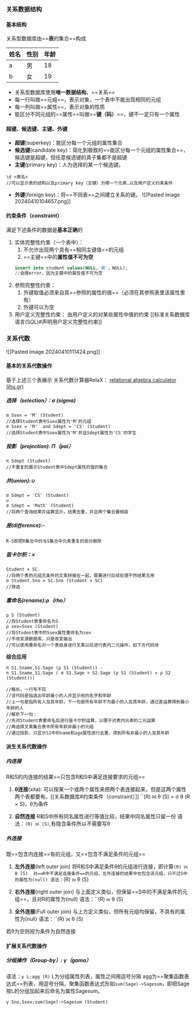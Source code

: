 ### 关系数据结构

#### 基本结构

关系型数据库由==**表**的集合==构成

| 姓名  | 性别  | 年龄  |
| --- | --- | --- |
| a   | 男   | 18  |
| b   | 女   | 19  |
- 关系型数据库使用**唯一数据结构**，==关系==
- 每一行叫做==元组==，表示对象，一个表中不能出现相同的元组
- 每一列叫做==属性==，表示对象的性质
- 能区分不同元组的==属性==叫做==**键（码）**==，键不一定只有一个属性

#### 超键、候选键、主键、外键

- **超键**(superkey)：能区分每一个元组的属性集合
- **候选键**(candidate key)：简化到极致的==能区分每一个元组的属性集合==，候选键是超键，但任意候选键的真子集都不是超键
- **主键**(primary key)：人为选择的某一个候选键。
```
\d <表名>
//可以显示表的结构以及primary key（主键）为哪一个元素,以及用户定义约束条件
```
- **外键**(foreign key)：将==不同表==之间建立关系的键。
![[Pasted image 20240410104657.png]]

#### 约束条件（constraint）
满足下述条件的数据是**基本正确**的

1. 实体完整性约束（一个表中）：
	1. 不允许出现两个具有==相同主键值==的元组
	2. ==主键==中的**属性值不可为空**
	```SQL
	insert into student values(NULL,'男'，NULL);
	//会报error，因为主键中的属性值不可为空
	```
2. 参照完整性约束：
	1. 外键取值必须来自其==参照的属性的值==（必须在其参照表里该属性里有）
	2. 外键可以为空
3. 用户定义完整性约束：
	由用户定义的对某些属性中值的约束
	[[标准关系数据库语言(SQL)#声明用户定义完整性约束]]


### 关系代数

![[Pasted image 20240410111424.png]]
#### 基本的关系代数操作
基于上述三个表展示
关系代数计算器RelaX：
[relational algebra calculator (ihu.gr)](https://nireas.iee.ihu.gr/relax/calc.htm)
##### 选择（selection）：σ (sigma)
```
σ Ssex = 'M' (Student)
//选择Student表中Ssex属性为'M'的元组
σ Ssex = 'M'  and Sdept = 'CS' (Student)
//选择Student表中Ssex属性为'M'并且Sdept属性为'CS'的学生
```
##### 投影（projection): Π（pai）
```
π Sdept (Student)
//不重复的展示Student表中Sdept属性的值的集合
```
##### **并(union):∪**
```
σ Sdept = 'CS' (Student)
∪
σ Sdept = 'Math' (Student)
//将两个查询结果并运算显示，结果去重，并且两个集合要相容
```
##### **差(difference):-**
	R-S即把R集合中的与S集合中元素重复的部分删除
##### **笛卡尔积：×**
```
Student × SC
//将两个表的元组无条件的叉乘拼接在一起，需要进行后续处理不然结果无用
σ Student.Sno = SC.Sno (Student ⨯ SC)
//筛选
```
##### **重命名(rename):ρ**（rho）
```
ρ S (Student)
//将Student表重命名为S
ρ sex←Ssex (Student)
//将Student表中的Ssex属性重命名为sex
//不改变源数据库，只是改变输出
//可以使用重命名对一个表自身进行叉乘以后进行表内二元操作，如下方代码块
```

**综合应用**
```
π S1.Sname,S1.Sage (ρ S1 (Student)) -
π S1.Sname,S1.Sage ( σ S1.Sage > S2.Sage (ρ S1 (Student) ⨯ ρ S2 (Student)))

//略长，一行写不完
//该代码是指选出年龄最小的人并显示他的名字和年龄
//上一句是指所有人及其年龄，下一句是所有年龄不为最小的人及其年龄，通过差运算得到最小年龄的人
//解析下一句：
//先对Student表重命名后进行笛卡尔积运算，以便于对表内元素的二元运算
//再选择叉乘集合表中所有年龄非最小的元组
//通过投影，只显示S1中的name和age属性进行去重，得到所有非最小的人及其年龄
```

#### 派生关系代数操作

##### 内连接
R和S的内连接的结果==只包含R和S中满足连接要求的元组==
 
1.  **θ连接**(xita):
	可以按某一个或两个属性来把两个表连接起来，但是这两个属性两个表都要有。[[关系数据库#约束条件（constraint）]]
	``(R) ⨝ θ (S) = σ θ (R × S)，θ为条件

2. **自然连接**
	R和S中所有同名属性进行等值比较，结果中同名属性只留一份
	语法：`(R) ⨝ (S)`,有隐含条件所以不需要写θ

##### 外连接
既==包含内连接==有的元组，又==包含不满足条件的元组==

1. **左外连接**(left outer join)
	将R和S中满足条件θ的元组进行连接，即计算``(R) ⨝ θ (S) 
	对==R中不满足连接条件==的元组，左外连接的结果中也包含该元组，只不过S中的属性为(null)
	语法：``(R) ⟕ θ (S)

2. **右外连接**(right outer join)
	与上面定义类似，但保留==S中的不满足条件的元组==，且对R的属性为(null)
	语法：``(R) ⟖ θ (S)
	
3. **全外连接**(Full outer join)
	与上方定义类似，但所有元组均保留，不具有的属性为(null)
	语法：``(R) ⟗ θ (S)

若θ为空则视为条件为自然连接

#### 扩展关系代数操作

##### **分组操作**（Group-by）: γ（gama）

语法：``γ L;agg (R)``
	L为分组属性列表，属性之间用逗号分隔
	agg为==聚集函数表达式==列表，用逗号分隔，聚集函数表达式形如`sum(Sage)->Sagesum`，即把Sage按L的分组加起来后命名为属性Sagesum。
```
γ Sno,Ssex;sum(Sage)->Sagesum (Student)
```